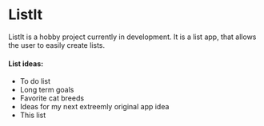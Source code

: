 # ListIt
ListIt is a hobby project currently in development. It is a list app, that allows the user to easily create lists.

#### List ideas:
- To do list
- Long term goals
- Favorite cat breeds
- Ideas for my next extreemly original app idea
- This list
